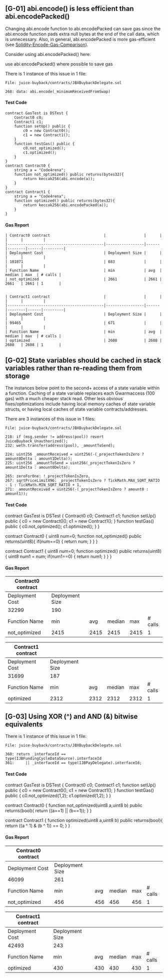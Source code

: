 ## [G-01] abi.encode() is less efficient than abi.encodePacked()

Changing abi.encode function to abi.encodePacked can save gas since the abi.encode function pads extra null bytes at the end of the call data, which is unnecessary. Also, in general, abi.encodePacked is more gas-efficient (see [Solidity-Encode-Gas-Comparison](https://github.com/ConnorBlockchain/Solidity-Encode-Gas-Comparison)).

Consider using abi.encodePacked() here:

use abi.encodePacked() where possible to save gas

There is 1 instance of this issue in 1 file:

    File: juice-buyback/contracts/JBXBuybackDelegate.sol

    268: data: abi.encode(_minimumReceivedFromSwap)

#### Test Code

    contract GasTest is DSTest {
        Contract0 c0;
        Contract1 c1;
        function setUp() public {
            c0 = new Contract0();
            c1 = new Contract1();
        }
        function testGas() public {
            c0.not_optimized();
            c1.optimized();
        }
    }
    contract Contract0 {
        string a = "Code4rena";
        function not_optimized() public returns(bytes32){
            return keccak256(abi.encode(a));
        }
    }
    contract Contract1 {
        string a = "Code4rena";
        function optimized() public returns(bytes32){
            return keccak256(abi.encodePacked(a));
        }
    }

#### Gas Report

    | Contract0 contract                        |                 |      |        |      |         |
    |-------------------------------------------|-----------------|------|--------|------|---------|
    | Deployment Cost                           | Deployment Size |      |        |      |         |
    | 101871                                    | 683             |      |        |      |         |
    | Function Name                             | min             | avg  | median | max  | # calls |
    | not_optimized                             | 2661            | 2661 | 2661   | 2661 | 1       |
    
    
    | Contract1 contract                        |                 |      |        |      |         |
    |-------------------------------------------|-----------------|------|--------|------|---------|
    | Deployment Cost                           | Deployment Size |      |        |      |         |
    | 99465                                     | 671             |      |        |      |         |
    | Function Name                             | min             | avg  | median | max  | # calls |
    | optimized                                 | 2608            | 2608 | 2608   | 2608 | 1       |

## [G-02] State variables should be cached in stack variables rather than re-reading them from storage

The instances below point to the second+ access of a state variable within a function. Caching of a state variable replaces each Gwarmaccess (100 gas) with a much cheaper stack read. Other less obvious fixes/optimizations include having local memory caches of state variable structs, or having local caches of state variable contracts/addresses.

There are 3 instances of this issue in 1 files:

    File: juice-buyback/contracts/JBXBuybackDelegate.sol

    218: if (msg.sender != address(pool)) revert JuiceBuyback_Unauthorized();
    232: weth.transfer(address(pool), _amountToSend);

    224: uint256 _amountReceived = uint256(-(_projectTokenIsZero ? amount0Delta : amount1Delta));
    225: uint256 _amountToSend = uint256(_projectTokenIsZero ? amount1Delta : amount0Delta);

    265: zeroForOne: !_projectTokenIsZero,
    267: sqrtPriceLimitX96: _projectTokenIsZero ? TickMath.MAX_SQRT_RATIO - 1 : TickMath.MIN_SQRT_RATIO + 1,
    271: _amountReceived = uint256(-(_projectTokenIsZero ? amount0 : amount1));

#### Test Code

contract GasTest is DSTest {
    Contract0 c0;
    Contract1 c1;
    function setUp() public {
        c0 = new Contract0();
        c1 = new Contract1();
    }
    function testGas() public {
        c0.not_optimized();
        c1.optimized();
    }
}

contract Contract0 {
     uint8 num=0;
     function not_optimized() public returns(uint8){
        if(num==0)
        {
           return num;
        }
     }
}

contract Contract1 {
     uint8 num=0;
     function optimized() public returns(uint8){
        uint8 num1 = num;
        if(num1==0)
        {
           return num1;
        }
     }
}

#### Gas Report 

| Contract0 contract                        |                 |      |        |      |         |
|-------------------------------------------|-----------------|------|--------|------|---------|
| Deployment Cost                           | Deployment Size |      |        |      |         |
| 32299                                     | 190             |      |        |      |         |
| Function Name                             | min             | avg  | median | max  | # calls |
| not_optimized                             | 2415            | 2415 | 2415   | 2415 | 1       |


| Contract1 contract                        |                 |      |        |      |         |
|-------------------------------------------|-----------------|------|--------|------|---------|
| Deployment Cost                           | Deployment Size |      |        |      |         |
| 31699                                     | 187             |      |        |      |         |
| Function Name                             | min             | avg  | median | max  | # calls |
| optimized                                 | 2312            | 2312 | 2312   | 2312 | 1       |

## [G-03] Using XOR (^) and AND (&) bitwise equivalents

There is 1 instance of this issue in 1 file:

    File: juice-buyback/contracts/JBXBuybackDelegate.sol

    360: return _interfaceId == type(IJBFundingCycleDataSource).interfaceId
    361:     || _interfaceId == type(IJBPayDelegate).interfaceId;

#### Test Code

contract GasTest is DSTest {
    Contract0 c0;
    Contract1 c1;
    function setUp() public {
        c0 = new Contract0();
        c1 = new Contract1();
    }
    function testGas() public {
        c0.not_optimized(1,2);
        c1.optimized(1,2);
    }
}

contract Contract0 {
    function not_optimized(uint8 a,uint8 b) public returns(bool){
        return ((a==1) || (b==1));
    }
}

contract Contract1 {
    function optimized(uint8 a,uint8 b) public returns(bool){
        return ((a ^ 1) & (b ^ 1)) == 0;
    }
}

#### Gas Report

| Contract0 contract                        |                 |     |        |     |         |
|-------------------------------------------|-----------------|-----|--------|-----|---------|
| Deployment Cost                           | Deployment Size |     |        |     |         |
| 46099                                     | 261             |     |        |     |         |
| Function Name                             | min             | avg | median | max | # calls |
| not_optimized                             | 456             | 456 | 456    | 456 | 1       |


| Contract1 contract                        |                 |     |        |     |         |
|-------------------------------------------|-----------------|-----|--------|-----|---------|
| Deployment Cost                           | Deployment Size |     |        |     |         |
| 42493                                     | 243             |     |        |     |         |
| Function Name                             | min             | avg | median | max | # calls |
| optimized                                 | 430             | 430 | 430    | 430 | 1       |